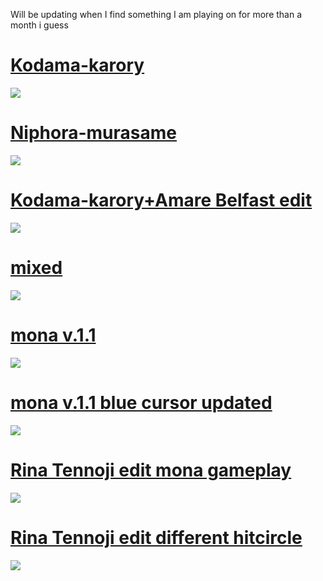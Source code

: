 Will be updating when I find something I am playing on for more than a month i guess
# [Kodama-karory](https://belfast.s-ul.eu/1pagMXMh)
![](https://osu.ppy.sh/ss/15411412/c9f7)

# [Niphora-murasame](https://belfast.s-ul.eu/Doc4lKLF)
![](https://osu.ppy.sh/ss/15411437/ecac)

# [Kodama-karory+Amare Belfast edit](https://belfast.s-ul.eu/p5fpP6GS)
![](https://osu.ppy.sh/ss/15411395/b0ae)

# [mixed](https://belfast.s-ul.eu/uZrFyb7E)
![](https://osu.ppy.sh/ss/15411395/b0ae)

# [mona v.1.1](https://belfast.s-ul.eu/SflQfQQQ)
![](https://osu.ppy.sh/ss/15797888/4e48)

# [mona v.1.1 blue cursor updated](https://www.mediafire.com/file/8q7j6jo337za2v9/Mona_v.1.1_updated_blue.osk/file)
![](https://osu.ppy.sh/ss/16121442/2492)

# [Rina Tennoji edit mona gameplay](https://www.mediafire.com/file/5jm9rymd7j1x9gu/-_rina.osk/file)
![](https://osu.ppy.sh/ss/17657543/25c4)

# [Rina Tennoji edit different hitcircle](https://www.mediafire.com/file/0c2elg32n10yvo0/-++++++++++++++++++++++++++++++++++++++++++++++++++++++++++++++++++++++++++++++++++rina.osk/file)
![](https://osu.ppy.sh/ss/17965982/b8f3)
